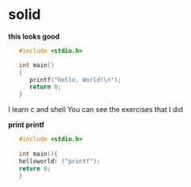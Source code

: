 # solid

**this looks good**

```c
   #include <stdio.h>

   int main()
   {
      printf("hello, World!\n");
      return 0;
   }
```

I learn c and shell
You can see the exercises that I did

**print printf**

```c
   #include <stdio.h>
   
   int main(){
   helloworld! ("printf");
   return 0;
   }
```